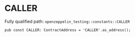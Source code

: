# CALLER

Fully qualified path: `openzeppelin_testing::constants::CALLER`

<pre><code class="language-rust">pub const CALLER: ContractAddress = &apos;CALLER&apos;.as_address();</code></pre>

